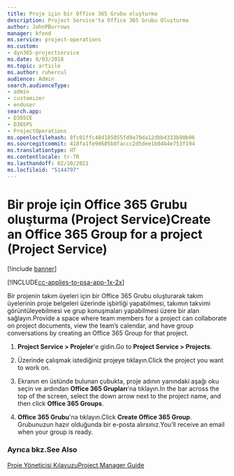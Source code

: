 ```yaml
---
title: Proje için bir Office 365 Grubu oluşturma
description: Project Service'ta Office 365 Grubu Oluşturma
author: JohnPBurrows
manager: kfend
ms.service: project-operations
ms.custom:
- dyn365-projectservice
ms.date: 8/03/2018
ms.topic: article
ms.author: ruhercul
audience: Admin
search.audienceType:
- admin
- customizer
- enduser
search.app:
- D365CE
- D365PS
- ProjectOperations
ms.openlocfilehash: 8fc01ffc48d185055fd9a70da12dbb4333b90b96
ms.sourcegitcommit: 418fa1fe9d605b8faccc2d5dee1b04b4e753f194
ms.translationtype: HT
ms.contentlocale: tr-TR
ms.lasthandoff: 02/10/2021
ms.locfileid: "5144797"
---
```

# <a name="create-an-office-365-group-for-a-project-project-service"></a><span data-ttu-id="3e6f2-103">Bir proje için Office 365 Grubu oluşturma (Project Service)</span><span class="sxs-lookup"><span data-stu-id="3e6f2-103">Create an Office 365 Group for a project (Project Service)</span></span>

[!include [banner](../includes/psa-now-project-operations.md)]

[!INCLUDE[cc-applies-to-psa-app-1x-2x](../includes/cc-applies-to-psa-app-1x-2x.md)]

<span data-ttu-id="3e6f2-104">Bir projenin takım üyeleri için bir Office 365 Grubu oluşturarak takım üyelerinin proje belgeleri üzerinde işbirliği yapabilmesi, takımın takvimi görüntüleyebilmesi ve grup konuşmaları yapabilmesi üzere bir alan sağlayın.</span><span class="sxs-lookup"><span data-stu-id="3e6f2-104">Provide a space where team members for a project can collaborate on project documents, view the team’s calendar, and have group conversations by creating an Office 365 Group for that project.</span></span>  
  
1.  <span data-ttu-id="3e6f2-105">**Project Service > Projeler**'e gidin.</span><span class="sxs-lookup"><span data-stu-id="3e6f2-105">Go to **Project Service > Projects**.</span></span>  
  
2.  <span data-ttu-id="3e6f2-106">Üzerinde çalışmak istediğiniz projeye tıklayın.</span><span class="sxs-lookup"><span data-stu-id="3e6f2-106">Click the project you want to work on.</span></span>  
  
3.  <span data-ttu-id="3e6f2-107">Ekranın en üstünde bulunan çubukta, proje adının yanındaki aşağı oku seçin ve ardından **Office 365 Grupları**'na tıklayın.</span><span class="sxs-lookup"><span data-stu-id="3e6f2-107">In the bar across the top of the screen, select the down arrow next to the project name, and then click **Office 365 Groups**.</span></span>  
  
4.  <span data-ttu-id="3e6f2-108">**Office 365 Grubu**'na tıklayın.</span><span class="sxs-lookup"><span data-stu-id="3e6f2-108">Click **Create Office 365 Group**.</span></span> <span data-ttu-id="3e6f2-109">Grubunuzun hazır olduğunda bir e-posta alırsınız.</span><span class="sxs-lookup"><span data-stu-id="3e6f2-109">You’ll receive an email when your group is ready.</span></span>  
  
### <a name="see-also"></a><span data-ttu-id="3e6f2-110">Ayrıca bkz.</span><span class="sxs-lookup"><span data-stu-id="3e6f2-110">See Also</span></span>  
 [<span data-ttu-id="3e6f2-111">Proje Yöneticisi Kılavuzu</span><span class="sxs-lookup"><span data-stu-id="3e6f2-111">Project Manager Guide</span></span>](../psa/project-manager-guide.md)
